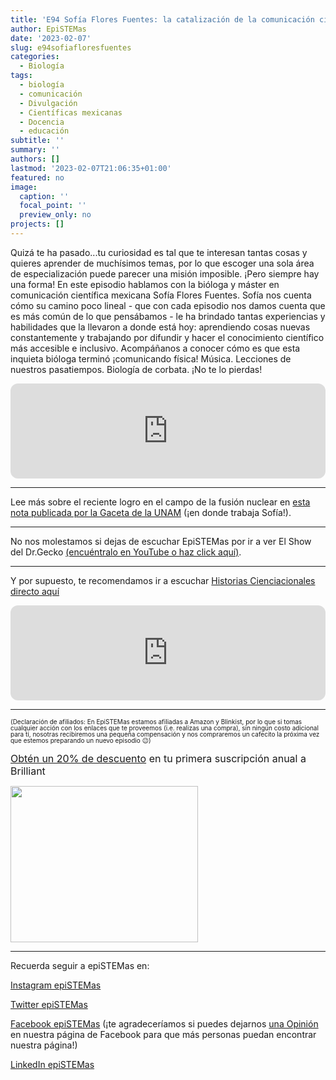 ```yaml
---
title: 'E94 Sofía Flores Fuentes: la catalización de la comunicación científica'
author: EpiSTEMas
date: '2023-02-07'
slug: e94sofiafloresfuentes
categories:
  - Biología
tags:
  - biología
  - comunicación
  - Divulgación
  - Científicas mexicanas
  - Docencia
  - educación
subtitle: ''
summary: ''
authors: []
lastmod: '2023-02-07T21:06:35+01:00'
featured: no
image:
  caption: ''
  focal_point: ''
  preview_only: no
projects: []
---
```



Quizá te ha pasado...tu curiosidad es tal que te interesan tantas cosas y quieres aprender de muchísimos temas, por lo que escoger una sola área de especialización puede parecer una misión imposible. ¡Pero siempre hay una forma! En este episodio hablamos con la bióloga y máster en comunicación científica mexicana Sofía Flores Fuentes. Sofía nos cuenta cómo su camino poco lineal - que con cada episodio nos damos cuenta que es más común de lo que pensábamos - le ha brindado tantas experiencias y habilidades que la llevaron a donde está hoy: aprendiendo cosas nuevas constantemente y trabajando por difundir y hacer el conocimiento científico más accesible e inclusivo. Acompáñanos a conocer cómo es que esta inquieta bióloga terminó ¡comunicando física! Música. Lecciones de nuestros pasatiempos. Biología de corbata. ¡No te lo pierdas!


<iframe style="border-radius:12px" src="https://open.spotify.com/embed/episode/5pqMeUozbZv912Kv76dqjQ?utm_source=generator&theme=0" width="100%" height="152" frameBorder="0" allowfullscreen="" allow="autoplay; clipboard-write; encrypted-media; fullscreen; picture-in-picture" loading="lazy"></iframe>


- - - - -

Lee más sobre el reciente logro en el campo de la fusión nuclear en [esta nota publicada por la Gaceta de la UNAM](https://www.gaceta.unam.mx/primera-fusion-nuclear-controlada-con-ganancia-positiva/) (¡en donde trabaja Sofía!).

- - - - -

No nos molestamos si dejas de escuchar EpiSTEMas por ir a ver El Show del Dr.Gecko [(encuéntralo en YouTube o haz click aquí)](https://www.youtube.com/watch?v=SGTOJ_PvZgQ&list=PLWVUu3f6fZOmjp9BP1Wd3A2iGVfi4bncg).

- - - - -


Y por supuesto, te recomendamos ir a escuchar [Historias Cienciacionales directo aquí](https://open.spotify.com/show/1M7Qlyt0MgEmd8AJtVm4ES?si=d391f1a9a92842cd)

<iframe style="border-radius:12px" src="https://open.spotify.com/embed/show/1M7Qlyt0MgEmd8AJtVm4ES?utm_source=generator" width="100%" height="152" frameBorder="0" allowfullscreen="" allow="autoplay; clipboard-write; encrypted-media; fullscreen; picture-in-picture" loading="lazy"></iframe>


- - - - -


<font size = 1.5> <p style = "line-height:1"> 
(Declaración de afiliados: En EpiSTEMas estamos afiliadas a Amazon y Blinkist, por lo que si tomas cualquier acción con los enlaces que te proveemos (i.e. realizas una compra), sin ningún costo adicional para tí, nosotras recibiremos una pequeña compensación y nos compraremos un cafecito la próxima vez que estemos preparando un nuevo episodio 😉) 
</font> </p>

<font size="3"> 

[Obtén un 20% de descuento](https://brilliant.sjv.io/c/2994553/1003358/12858?subId1=EpiSTEMas&u=http%3A%2F%2Fbrilliant.org%2Fimpactnetwork%2F) en tu primera suscripción anual a Brilliant </font>


<a href="https://brilliant.sjv.io/c/2994553/1003364/12858?subId1=epiSTEMas&u=http%3A%2F%2Fbrilliant.org%2Fimpactnetwork%2F%3Firclickid%3D%7Bclickid%7D%26utm_medium%3Daffiliates%26utm_campaign%3D%7Birpid%7D%26utm_source%3D%7Bmp_value1%7D%26utm_content%3D%7Btimestamp%7D_%7Biradtype%7D_%7Biradname%7D%26utm_term%3D%7Bmp_value2%7D" target="_top" id="1003364"><img src="//a.impactradius-go.com/display-ad/12858-1003364" border="0" alt="" width="300" height="250"/></a><img height="0" width="0" src="https://imp.pxf.io/i/2994553/1003364/12858?subId1=epiSTEMas" style="position:absolute;visibility:hidden;" border="1" />


- - - - -

Recuerda seguir a epiSTEMas en:

[Instagram epiSTEMas](https://www.instagram.com/epistemas/)  

[Twitter epiSTEMas](https://twitter.com/epiSTEMas_Pod)

[Facebook epiSTEMas](https://www.facebook.com/epiSTEMasPod) (¡te agradeceríamos si puedes dejarnos [una Opinión](https://www.facebook.com/epiSTEMasPod/reviews/) en nuestra página de Facebook para que más personas puedan encontrar nuestra página!)

[LinkedIn epiSTEMas](https://www.linkedin.com/company/epistemas-podcast/)

